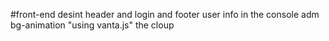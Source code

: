 #front-end desint
header and login and footer
user info in the console adm
bg-animation "using vanta.js" the cloup 
